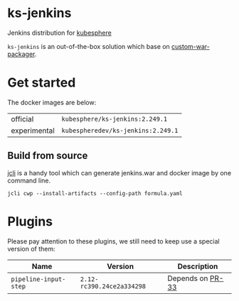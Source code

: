 # ks-jenkins
Jenkins distribution for [kubesphere](https://github.com/kubesphere/kubesphere)

`ks-jenkins` is an out-of-the-box solution which base on [custom-war-packager](https://github.com/jenkinsci/custom-war-packager).

# Get started
The docker images are below:

| | |
|---|---|
| official | `kubesphere/ks-jenkins:2.249.1` |
| experimental | `kubespheredev/ks-jenkins:2.249.1` |

## Build from source

[jcli](https://github.com/jenkins-zh/jenkins-cli) is a handy tool which can generate jenkins.war and docker image by one command line.

`jcli cwp --install-artifacts --config-path formula.yaml`

# Plugins
Please pay attention to these plugins, we still need to keep use a special version of them:

| Name | Version | Description |
|---|---|---|
| `pipeline-input-step` | `2.12-rc390.24ce2a334298` | Depends on [PR-33](https://github.com/jenkinsci/pipeline-input-step-plugin/pull/33) |
